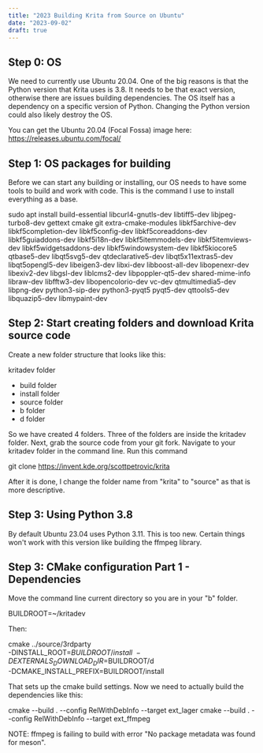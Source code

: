 ```yaml
---
title: "2023 Building Krita from Source on Ubuntu"
date: "2023-09-02"
draft: true
---
```


## Step 0: OS
We need to currently use Ubuntu 20.04. One of the big reasons is that the Python version that Krita uses is 3.8. It needs to be that exact version, otherwise there are issues building dependencies. The OS itself has a dependency on a specific version of Python. Changing the Python version could also likely destroy the OS. 

You can get the Ubuntu 20.04 (Focal Fossa) image here:
https://releases.ubuntu.com/focal/


## Step 1: OS packages for building
Before we can start any building or installing, our OS needs to have some tools to build and work with code. This is the command I use to install everything as a base.

sudo apt install build-essential libcurl4-gnutls-dev libtiff5-dev libjpeg-turbo8-dev gettext cmake git extra-cmake-modules libkf5archive-dev libkf5completion-dev libkf5config-dev libkf5coreaddons-dev libkf5guiaddons-dev libkf5i18n-dev libkf5itemmodels-dev  libkf5itemviews-dev libkf5widgetsaddons-dev libkf5windowsystem-dev libkf5kiocore5 qtbase5-dev libqt5svg5-dev qtdeclarative5-dev libqt5x11extras5-dev libqt5opengl5-dev libeigen3-dev libxi-dev libboost-all-dev libopenexr-dev libexiv2-dev  libgsl-dev liblcms2-dev libpoppler-qt5-dev shared-mime-info libraw-dev libfftw3-dev libopencolorio-dev vc-dev qtmultimedia5-dev libpng-dev python3-sip-dev python3-pyqt5 pyqt5-dev qttools5-dev libquazip5-dev libmypaint-dev


## Step 2: Start creating folders and download Krita source code

Create a new folder structure that looks like this:

kritadev folder
- build folder
- install folder
- source folder
- b folder
- d folder


So we have created 4 folders. Three of the folders are inside the kritadev folder. Next, grab the source code from your git fork. Navigate to your kritadev folder in the command line. Run this command 

git clone https://invent.kde.org/scottpetrovic/krita

After it is done, I change the folder name from "krita" to "source" as that is more descriptive.


## Step 3: Using Python 3.8
By default Ubuntu 23.04 uses Python 3.11. This is too new. Certain things won't work with this version like building the ffmpeg library. 


## Step 3: CMake configuration Part 1 - Dependencies

Move the command line current directory so you are in your "b" folder.

BUILDROOT=~/kritadev

Then:

cmake ../source/3rdparty \
        -DINSTALL_ROOT=$BUILDROOT/install \
        -DEXTERNALS_DOWNLOAD_DIR=$BUILDROOT/d \
        -DCMAKE_INSTALL_PREFIX=BUILDROOT/install


That sets up the cmake build settings. Now we need to actually build the dependencies like this:

cmake --build . --config RelWithDebInfo --target ext_lager
cmake --build . --config RelWithDebInfo --target ext_ffmpeg


NOTE: ffmpeg is failing to build with error "No package metadata was found for meson". 


